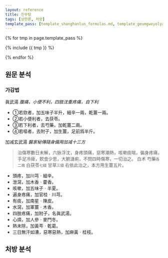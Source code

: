 ```yaml
---
layout: reference
title: 진무탕
tags: [상한론, 처방]
template_pass: [template_shanghanlun_formulas.md, template_geumgweyolyag_formulas.md, template_etc_formulas.md]
---
```



{% for tmp in page.template_pass %}

{% include {{ tmp }} %}

{% endfor %}

## 원문 분석

### 가감법

眞武湯 _腹痛，小便不利，四肢沈重疼痛，自下利_
* ①若欬者，加五味子半升，細辛一兩，乾薑一兩。
* ②若小便利者，去茯苓。
* ③若下利者，去芍藥，加乾薑二兩。
* ④若嘔者，去附子，加生薑，足前爲半斤。


加减玄武湯 _醫家秘傳隨身備用加减十三方_

> 治傷寒數日未解，六脉浮沈，身疼頭痛，惡寒潮熱，咳嗽痰喘，徧身疼痛，手足冷痺，飮食少思，大腑溏痢，不問四時傷寒，一切治之。
> 白术	芍藥<small>各二兩</small>	白茯苓<small>七錢</small>	甘草<small>三錢</small>
> 右依此治之，本方用生薑五片。

* 頭疼，加川芎ㆍ細辛。
* 泄瀉，加木香ㆍ藿香。
* 咳嗽，加五味子ㆍ半夏。
* 遍身疼痛，加官桂ㆍ川芎。
* 有痰，加南星ㆍ陳皮。
* 水瀉，加軍薑ㆍ木香。
* 四肢疼痛，加附子，名眞武湯。
* 心煩，加人參ㆍ麥門冬。
* 熱未除，加黃芩ㆍ乾葛。
* 三日無汗如漕，惡寒惡熱，加麻黃ㆍ桂枝。


## 처방 분석
